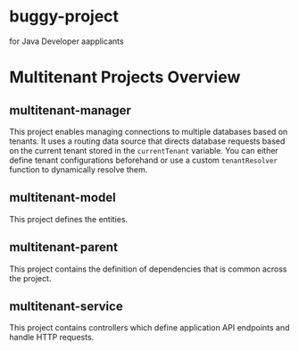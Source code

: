 # buggy-project
for Java Developer aapplicants

# Multitenant Projects Overview

## multitenant-manager
This project enables managing connections to multiple databases based on tenants. It uses a routing data source that directs database requests based on the current tenant stored in the `currentTenant` variable. You can either define tenant configurations beforehand or use a custom `tenantResolver` function to dynamically resolve them.

## multitenant-model
This project defines the entities.

## multitenant-parent
This project contains the definition of dependencies that is common across the project.

## multitenant-service
This project contains controllers which define application API endpoints and handle HTTP requests.

